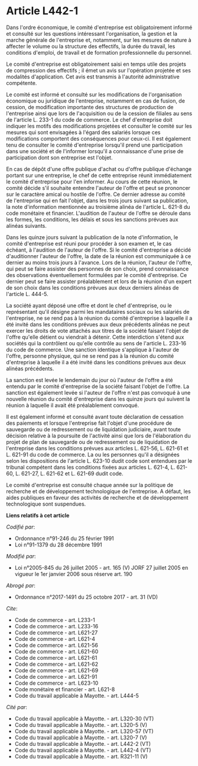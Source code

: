# Article L442-1

Dans l'ordre économique, le comité d'entreprise est obligatoirement informé et consulté sur les questions intéressant
l'organisation, la gestion et la marche générale de l'entreprise et, notamment, sur les mesures de nature à affecter le
volume ou la structure des effectifs, la durée du travail, les conditions d'emploi, de travail et de formation
professionnelle du personnel.

Le comité d'entreprise est obligatoirement saisi en temps utile des projets de compression des effectifs ; il émet un avis
sur l'opération projetée et ses modalités d'application. Cet avis est transmis à l'autorité administrative compétente.

Le comité est informé et consulté sur les modifications de l'organisation économique ou juridique de l'entreprise, notamment
en cas de fusion, de cession, de modification importante des structures de production de l'entreprise ainsi que lors de
l'acquisition ou de la cession de filiales au sens de l'article L. 233-1 du code de commerce. Le chef d'entreprise doit
indiquer les motifs des modifications projetées et consulter le comité sur les mesures qui sont envisagées à l'égard des
salariés lorsque ces modifications comportent des conséquences pour ceux-ci. Il est également tenu de consulter le comité
d'entreprise lorsqu'il prend une participation dans une société et de l'informer lorsqu'il a connaissance d'une prise de
participation dont son entreprise est l'objet.

En cas de dépôt d'une offre publique d'achat ou d'offre publique d'échange portant sur une entreprise, le chef de cette
entreprise réunit immédiatement le comité d'entreprise pour l'en informer. Au cours de cette réunion, le comité décide s'il
souhaite entendre l'auteur de l'offre et peut se prononcer sur le caractère amical ou hostile de l'offre. Ce dernier adresse
au comité de l'entreprise qui en fait l'objet, dans les trois jours suivant sa publication, la note d'information mentionnée
au troisième alinéa de l'article L. 621-8 du code monétaire et financier. L'audition de l'auteur de l'offre se déroule dans
les formes, les conditions, les délais et sous les sanctions prévues aux alinéas suivants.

Dans les quinze jours suivant la publication de la note d'information, le comité d'entreprise est réuni pour procéder à son
examen et, le cas échéant, à l'audition de l'auteur de l'offre. Si le comité d'entreprise a décidé d'auditionner l'auteur de
l'offre, la date de la réunion est communiquée à ce dernier au moins trois jours à l'avance. Lors de la réunion, l'auteur de
l'offre, qui peut se faire assister des personnes de son choix, prend connaissance des observations éventuellement formulées
par le comité d'entreprise. Ce dernier peut se faire assister préalablement et lors de la réunion d'un expert de son choix
dans les conditions prévues aux deux derniers alinéas de l'article L. 444-5.

La société ayant déposé une offre et dont le chef d'entreprise, ou le représentant qu'il désigne parmi les mandataires
sociaux ou les salariés de l'entreprise, ne se rend pas à la réunion du comité d'entreprise à laquelle il a été invité dans
les conditions prévues aux deux précédents alinéas ne peut exercer les droits de vote attachés aux titres de la société
faisant l'objet de l'offre qu'elle détient ou viendrait à détenir. Cette interdiction s'étend aux sociétés qui la contrôlent
ou qu'elle contrôle au sens de l'article L. 233-16 du code de commerce. Une sanction identique s'applique à l'auteur de
l'offre, personne physique, qui ne se rend pas à la réunion du comité d'entreprise à laquelle il a été invité dans les
conditions prévues aux deux alinéas précédents.

La sanction est levée le lendemain du jour où l'auteur de l'offre a été entendu par le comité d'entreprise de la société
faisant l'objet de l'offre. La sanction est également levée si l'auteur de l'offre n'est pas convoqué à une nouvelle réunion
du comité d'entreprise dans les quinze jours qui suivent la réunion à laquelle il avait été préalablement convoqué.

Il est également informé et consulté avant toute déclaration de cessation des paiements et lorsque l'entreprise fait l'objet
d'une procédure de sauvegarde ou de redressement ou de liquidation judiciaire, avant toute décision relative à la poursuite
de l'activité ainsi que lors de l'élaboration du projet de plan de sauvegarde ou de redressement ou de liquidation de
l'entreprise dans les conditions prévues aux articles L. 621-56, L. 621-61 et L. 621-91 du code de commerce. La ou les
personnes qu'il a désignées selon les dispositions de l'article L. 623-10 dudit code sont entendues par le tribunal compétent
dans les conditions fixées aux articles L. 621-4, L. 621-60, L. 621-27, L. 621-62 et L. 621-69 dudit code.

Le comité d'entreprise est consulté chaque année sur la politique de recherche et de développement technologique de
l'entreprise. A défaut, les aides publiques en faveur des activités de recherche et de développement technologique sont
suspendues.

**Liens relatifs à cet article**

_Codifié par_:

  - Ordonnance n°91-246 du 25 février 1991
  - Loi n°91-1379 du 28 décembre 1991

_Modifié par_:

  - Loi n°2005-845 du 26 juillet 2005 - art. 165 (V) JORF 27 juillet 2005 en vigueur le 1er janvier 2006 sous réserve art. 190

_Abrogé par_:

  - Ordonnance n°2017-1491 du 25 octobre 2017 - art. 31 (VD)

_Cite_:

  - Code de commerce - art. L233-1
  - Code de commerce - art. L233-16
  - Code de commerce - art. L621-27
  - Code de commerce - art. L621-4
  - Code de commerce - art. L621-56
  - Code de commerce - art. L621-60
  - Code de commerce - art. L621-61
  - Code de commerce - art. L621-62
  - Code de commerce - art. L621-69
  - Code de commerce - art. L621-91
  - Code de commerce - art. L623-10
  - Code monétaire et financier - art. L621-8
  - Code du travail applicable à Mayotte. - art. L444-5

_Cité par_:

  - Code du travail applicable à Mayotte. - art. L320-30 (VT)
  - Code du travail applicable à Mayotte. - art. L320-5 (V)
  - Code du travail applicable à Mayotte. - art. L320-57 (VT)
  - Code du travail applicable à Mayotte. - art. L320-7 (V)
  - Code du travail applicable à Mayotte. - art. L442-2 (VT)
  - Code du travail applicable à Mayotte. - art. L442-4 (VT)
  - Code du travail applicable à Mayotte. - art. R321-11 (V)
